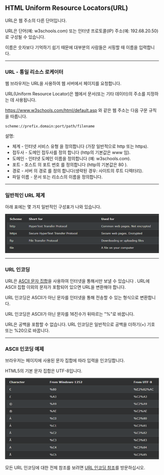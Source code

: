 ## HTML Uniform Resource Locators(URL)

URL은 웹 주소의 다른 단어입니다.

URL은 단어(예: w3schools.com) 또는 인터넷 프로토콜(IP) 주소(예: 192.68.20.50)로 구성될 수 있습니다.

이름은 숫자보다 기억하기 쉽기 때문에 대부분의 사람들은 서핑할 때 이름을 입력합니다.

***
### URL - 통일 리소스 로케이터
웹 브라우저는 URL을 사용하여 웹 서버에서 페이지를 요청합니다.

URL(Uniform Resource Locator)은 웹에서 문서(또는 기타 데이터)의 주소를 지정하는 데 사용됩니다.

https://www.w3schools.com/html/default.asp 와 같은 웹 주소는 다음 구문 규칙을 따릅니다.

    scheme://prefix.domain:port/path/filename

설명:

- 체계 - 인터넷 서비스 유형 을 정의합니다 (가장 일반적으로 http 또는 https).
- 접두사 - 도메인 접두사를 정의 합니다 (http의 기본값은 www 임).
- 도메인 - 인터넷 도메인 이름을 정의합니다 (예: w3schools.com).
- 포트 - 호스트 의 포트 번호 를 정의합니다 (http의 기본값은 80 ).
- 경로 - 서버 의 경로 를 정의 합니다(생략된 경우: 사이트의 루트 디렉터리).
- 파일 이름 - 문서 또는 리소스의 이름을 정의합니다.

***
### 일반적인 URL 체계
아래 표에는 몇 가지 일반적인 구성표가 나와 있습니다.

<img src='./img/URL.png'>

***
### URL 인코딩
URL은 [ASCII 문자 집합](https://www.w3schools.com/charsets/ref_html_ascii.asp)을 사용하여 인터넷을 통해서만 보낼 수 있습니다 . URL에 ASCII 집합 이외의 문자가 포함되어 있으면 URL을 변환해야 합니다.

URL 인코딩은 ASCII가 아닌 문자를 인터넷을 통해 전송할 수 있는 형식으로 변환합니다.

URL 인코딩은 ASCII가 아닌 문자를 16진수가 뒤따르는 "%"로 바꿉니다.

URL은 공백을 포함할 수 없습니다. URL 인코딩은 일반적으로 공백을 더하기(+) 기호 또는 %20으로 바꿉니다.

***
### ASCII 인코딩 예제
브라우저는 페이지에 사용된 문자 집합에 따라 입력을 인코딩합니다.

HTML5의 기본 문자 집합은 UTF-8입니다.

<img src='./img/ASCII.png'>

모든 URL 인코딩에 대한 전체 참조를 보려면 [URL 인코딩 참조](https://www.w3schools.com/tags/ref_urlencode.asp)를 방문하십시오.